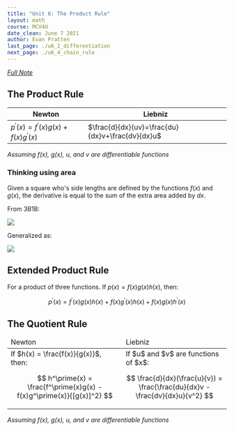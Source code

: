 ```yaml
---
title: "Unit 6: The Product Rule"
layout: math
course: MCV4U
date_clean: June 7 2021
author: Evan Pratten
last_page: ./u6_2_differentiation
next_page: ./u6_4_chain_rule
---
```


*[Full Note]({{site.baseurl}}/static/pdf/mcv4u/6.3%20Product%20&%20Quotient%20Rule%20(2.3%202.4).pdf)*

## The Product Rule

| Newton | Liebniz |
| -- | -- |
| $p^\prime(x)=f^\prime(x)g(x)+f(x)g^\prime(x)$ | $\frac{d}{dx}(uv)=\frac{du}{dx}v+\frac{dv}{dx}u$ |

*Assuming $f(x)$, $g(x)$, $u$, and $v$ are differentiable functions*

### Thinking using area

Given a square who's side lengths are defined by the functions $f(x)$ and $g(x)$, the derivative is equal to the sum of the extra area added by $dx$.

From 3B1B:

![]({{site.baseurl}}/static/img/mcv4u/u6-3-product-area.png)

Generalized as:

![]({{site.baseurl}}/static/img/mcv4u/u6-3-product-area-general.png)


## Extended Product Rule

For a product of three functions. If $p(x) = f(x)g(x)h(x)$, then:

$$
p^\prime(x) = f^\prime(x) g(x) h(x) + f(x) g^\prime(x) h(x) + f(x) g(x) h^\prime(x)
$$

## The Quotient Rule

<table><thead><tr>
<td>Newton</td>
<td>Liebniz</td>
</tr></thead><tbody><tr>
<td markdown="1">
If $h(x) = \frac{f(x)}{g(x)}$, then:

$$
    h^\prime(x) = \frac{f^\prime(x)g(x) - f(x)g^\prime(x)}{[g(x)]^2}
$$
</td>
<td markdown="1">
If $u$ and $v$ are functions of $x$:

$$
\frac{d}{dx}(\frac{u}{v}) = \frac{\frac{du}{dx}v - \frac{dv}{dx}u}{v^2}
$$
</td>
</tr></tbody></table>

*Assuming $f(x)$, $g(x)$, $u$, and $v$ are differentiable functions*

